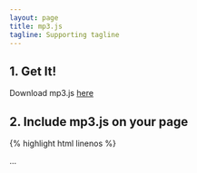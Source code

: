 ```yaml
---
layout: page
title: mp3.js
tagline: Supporting tagline
---
```


## 1. Get It!

Download mp3.js [here](#download-url)

## 2. Include mp3.js on your page

{% highlight html linenos %}
<html>
  <head>
    ...
    <script type="text/javascript" src="/path/to/mp3.js" />
  </head>
...
{% endhighlight %}

## 3. Drop some beats

{% highlight javascript %}
var player = new AudioPlayer();
player.play('/hammertime.mp3');
{% endhighlight %}